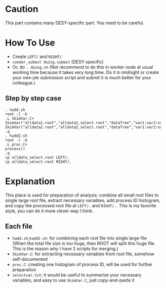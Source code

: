 # Caution
This part contains many DESY-specific part.
You need to be careful.

# How To Use
- Create `LEFT/` and `RIGHT/`
- `condor_submit doing.submit` (DESY-specific)
- Or, do `. doing.sh` (Not recommend to do this in worker node at usual working time because it takes very long time. Do it in midnight or create your own job submission script and submit it is much better for your colleague.)

## Step by step case
```
. hadd.sh
root -l -b
.L SkimVar.C+
SkimVar("alldata1.root","alldata1_select.root","dataTree","var1:var2:var3:...")
SkimVar("alldata2.root","alldata2_select.root","dataTree","var1:var2:var3:...")
.q
. hadd2.sh
root -l -b
.L proc.C+
process()
.q
cp alldata_select.root LEFT/.
cp alldata_select.root RIGHT/.
```

# Explanation
This place is used for preparation of analysis: combine all small root files to single large root file, extract necessary variables, add process ID histogram, and copy the processed root file at `LEFT/.` and `RIGHT/.`.
This is my favorite style, you can do it more clever way I think.

## Each file
- `hadd.sh`,`hadd2.sh`: for combining each root file into single large file (When the total file size is too huge, then ROOT will split this huge file. This is the reason why I have 2 scripts for merging.)
- `SkimVar.C`: for extracting necessary variables from root file, somehow self-documented
- `proc.C`: creating one histogram of process ID, will be used for further preparation
- `selectvar.txt`: it would be useful to summarize your necessary variables, and easy to use `SkimVar.C`, just copy-and-paste it
